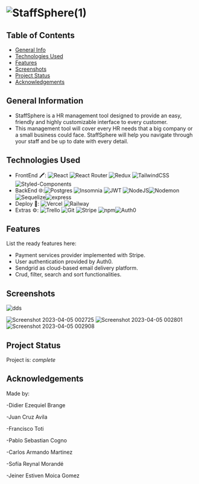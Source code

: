 
 # ![StaffSphere(1)](https://user-images.githubusercontent.com/87680255/229977254-56e7a2c7-3b9e-4c70-99ba-01a9efdcd453.png)




## Table of Contents
* [General Info](#general-information)
* [Technologies Used](#technologies-used)
* [Features](#features)
* [Screenshots](#screenshots)
* [Project Status](#project-status)
* [Acknowledgements](#acknowledgements)



## General Information
- StaffSphere is a HR management tool designed to provide an easy, friendly and highly customizable interface to every customer.
- This management tool will cover every HR needs that a big company or a small business could face. StaffSphere will help you navigate
 through your staff and be up to date with every detail.



## Technologies Used

- FrontEnd 🖍:  ![React](https://img.shields.io/badge/react-%2320232a.svg?style=for-the-badge&logo=react&logoColor=%2361DAFB) ![React Router](https://img.shields.io/badge/React_Router-CA4245?style=for-the-badge&logo=react-router&logoColor=white) ![Redux](https://img.shields.io/badge/redux-%23593d88.svg?style=for-the-badge&logo=redux&logoColor=white) ![TailwindCSS](https://img.shields.io/badge/tailwindcss-%2338B2AC.svg?style=for-the-badge&logo=tailwind-css&logoColor=white) ![Styled-Components](https://img.shields.io/badge/styled--components-DB7093?style=for-the-badge&logo=styled-components&logoColor=white)
- BackEnd   🌐:![Postgres](https://img.shields.io/badge/postgres-%23316192.svg?style=for-the-badge&logo=postgresql&logoColor=white) ![Insomnia](https://img.shields.io/badge/Insomnia-black?style=for-the-badge&logo=insomnia&logoColor=5849BE) ![JWT](https://img.shields.io/badge/JWT-black?style=for-the-badge&logo=JSON%20web%20tokens) ![NodeJS](https://img.shields.io/badge/node.js-6DA55F?style=for-the-badge&logo=node.js&logoColor=white)![Nodemon](https://img.shields.io/badge/NODEMON-%23323330.svg?style=for-the-badge&logo=nodemon&logoColor=%BBDEAD)![Sequelize](https://img.shields.io/badge/Sequelize-52B0E7?style=for-the-badge&logo=Sequelize&logoColor=white)![express](https://img.shields.io/badge/Express.js-404D59?style=for-the-badge)                        
- Deploy   🚀: ![Vercel](https://img.shields.io/badge/vercel-%23000000.svg?style=for-the-badge&logo=vercel&logoColor=white) ![Railway](https://img.shields.io/badge/Railway-1e0b3e?style=for-the-badge&&logoColor=#d16044)                                                                                                   
- Extras    ⚙️: ![Trello](https://img.shields.io/badge/Trello-%23026AA7.svg?style=for-the-badge&logo=Trello&logoColor=white) ![Git](https://img.shields.io/badge/git-%23F05033.svg?style=for-the-badge&logo=git&logoColor=white) ![Stripe](https://img.shields.io/badge/Stripe-626CD9?style=for-the-badge&logo=Stripe&logoColor=white)  ![npm](https://img.shields.io/badge/npm-CB3837?style=for-the-badge&logo=npm&logoColor=white)![Auth0](https://img.shields.io/badge/Auth0-000?style=for-the-badge&logo=ghost&logoColor=yellow)

## Features
List the ready features here:
- Payment services provider implemented with Stripe.
- User authentication provided by Auth0.
- Sendgrid as cloud-based email delivery platform.
- Crud, filter, search and sort functionalities.


## Screenshots

![dds](https://user-images.githubusercontent.com/87680255/229974065-8138da94-06d0-4251-a55c-ef0be7a95ebf.png)

![Screenshot 2023-04-05 002725](https://user-images.githubusercontent.com/87680255/229974152-662ad8c6-2a6c-4ee0-b02b-4ad59a129812.png)
![Screenshot 2023-04-05 002801](https://user-images.githubusercontent.com/87680255/229974158-53b7ebbb-d928-4467-8e84-f74791477f23.png)
![Screenshot 2023-04-05 002908](https://user-images.githubusercontent.com/87680255/229974189-c195ba3b-147b-496d-ba49-a654b4dbc473.png)



## Project Status
Project is:  _complete_ 



## Acknowledgements
Made by:

-Didier Ezequiel Brange

-Juan Cruz Avila

-Francisco Toti

-Pablo Sebastian Cogno

-Carlos Armando Martinez

-Sofía Reynal Morandé

-Jeiner Estiven Moica Gomez



<!-- Optional -->
<!-- ## License -->
<!-- This project is open source and available under the [... License](). -->

<!-- You don't have to include all sections - just the one's relevant to your project -->
